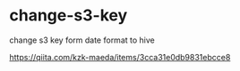 # change-s3-key
change s3 key form date format to hive


https://qiita.com/kzk-maeda/items/3cca31e0db9831ebcce8
